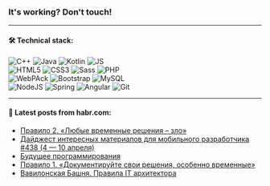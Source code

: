 ### It's working? Don't touch!

---

#### 🛠️ Technical stack:

![C++](https://img.shields.io/badge/C++-informational?logo=c%2B%2B&style=flat&logoColor=white&color=9C033A)
![Java](https://img.shields.io/badge/Java-informational?logo=java&style=flat&logoColor=white&color=007396)
![Kotlin](https://img.shields.io/badge/Kotlin-informational?logo=Kotlin&style=flat&logoColor=white&color=0095D5)
![JS](https://img.shields.io/badge/JS-informational?logo=javaScript&style=flat&logoColor=black&color=F7Df1E) <br>
![HTML5](https://img.shields.io/badge/HTML5-informational?logo=html5&style=flat&logoColor=white&color=E34F26)
![CSS3](https://img.shields.io/badge/CSS3-informational?logo=css3&style=flat&logoColor=white&color=157286)
![Sass](https://img.shields.io/badge/Saas-informational?logo=sass&style=flat&logoColor=white&color=hotpink)
![PHP](https://img.shields.io/badge/PHP-informational?logo=php&style=flat&logoColor=white&color=777BB4) <br>
![WebPAck](https://img.shields.io/badge/WebPack-informational?logo=webPack&style=flat&logoColor=white&color=FF6F00)
![Bootstrap](https://img.shields.io/badge/Bootstrap-informational?logo=Bootstrap&style=flat&logoColor=white&color=7952B3)
![MySQL](https://img.shields.io/badge/MySQL-informational?logo=MySQL&style=flat&logoColor=white&color=00f) <br>
![NodeJS](https://img.shields.io/badge/NodeJS-informational?logo=node.js&style=flat&logoColor=white&color=43853D)
![Spring](https://img.shields.io/badge/Spring-informational?logo=Spring&style=flat&logoColor=white&color=0A9EDC)
![Angular](https://img.shields.io/badge/Vue-informational?logo=vue.js&style=flat&logoColor=white&color=red)
![Git](https://img.shields.io/badge/Git-informational?logo=git&style=flat&logoColor=white&color=darkorange)

___

#### 💬 Latest posts from habr.com:

<!-- BLOG-POST-LIST:START -->
- [Правило 2. «Любые временные решения – зло»](https://habr.com/ru/post/660075/?utm_source=habrahabr&utm_medium=rss&utm_campaign=660075)
- [Дайджест интересных материалов для мобильного разработчика #438 &lpar;4 — 10 апреля&rpar;](https://habr.com/ru/post/660065/?utm_source=habrahabr&utm_medium=rss&utm_campaign=660065)
- [Будущее программирования](https://habr.com/ru/post/660061/?utm_source=habrahabr&utm_medium=rss&utm_campaign=660061)
- [Правило 1. «Документируйте свои решения, особенно временные»](https://habr.com/ru/post/660057/?utm_source=habrahabr&utm_medium=rss&utm_campaign=660057)
- [Вавилонская Башня. Правила IT архитектора](https://habr.com/ru/post/660055/?utm_source=habrahabr&utm_medium=rss&utm_campaign=660055)
<!-- BLOG-POST-LIST:END -->
